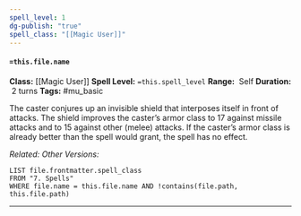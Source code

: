 ```yaml
---
spell_level: 1
dg-publish: "true"
spell_class: "[[Magic User]]"
---
```


#### `=this.file.name`

**Class:** [[Magic User]]
**Spell Level:**  `=this.spell_level`
**Range:**  Self
**Duration:**  2 turns
**Tags:** #mu_basic 

The caster conjures up an invisible shield that interposes itself in front of attacks. The shield improves the caster’s armor class to 17 against missile attacks and to 15 against other (melee) attacks. If the caster’s armor class is already better than the spell would grant, the spell has no effect.

*Related:*
*Other Versions:*
```dataview
LIST file.frontmatter.spell_class
FROM "7. Spells"
WHERE file.name = this.file.name AND !contains(file.path, this.file.path)
```
___




